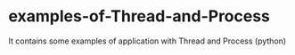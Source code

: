 # examples-of-Thread-and-Process
It contains some examples of application with Thread and Process (python)
